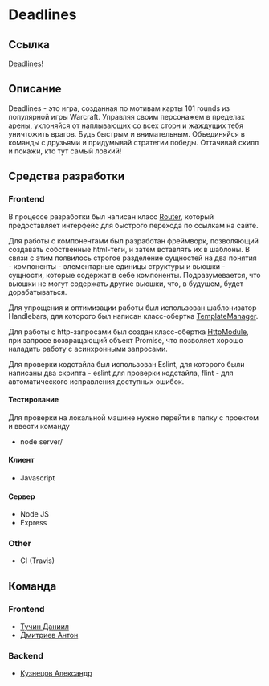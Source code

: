 # Deadlines

## Ссылка

[Deadlines!](http://tf-sand-server.herokuapp.com)

## Описание

Deadlines - это игра, созданная по мотивам карты 101 rounds из популярной игры Warcraft. Управляя своим персонажем в пределах арены, уклоняйся от наплывающих со всех сторн и жаждущих тебя уничтожить врагов. Будь быстрым и внимательным. Объединяйся в команды с друзьями и придумывай стратегии победы. Оттачивай скилл и покажи, кто тут самый ловкий!

## Средства разработки

### Frontend

В процессе разработки был написан класс [Router](https://goo.gl/k1wa3M), который предоставляет интерфейс для быстрого перехода по ссылкам на сайте. 

Для работы с компонентами был разработан фреймворк, позволяющий создавать собственные html-теги, и затем вставлять их в шаблоны. В связи с этим появилось строгое разделение сущностей на два понятия - компоненты - элементарные единицы структуры и вьюшки - сущности, которые содержат в себе компоненты. Подразумевается, что вьюшки не могут содержать другие вьюшки, что, в будущем, будет дорабатываться.

Для упрощения и оптимизации работы был использован шаблонизатор Handlebars, для которого был написан класс-обертка [TemplateManager](https://goo.gl/QSYNDJ).

Для работы с http-запросами был создан класс-обертка [HttpModule](https://goo.gl/iDx7Ne), при запросе возвращающий объект Promise, что позволяет хорошо наладить работу с асинхронными запросами.

Для проверки кодстайла был использован Eslint, для которого были написаны два скрипта - eslint для проверки кодстайла, flint - для автоматического исправления доступных ошибок.

#### Тестирование

Для проверки на локальной машине нужно перейти в папку с проектом и ввести команду 

  - node server/

#### Клиент
  - Javascript

#### Сервер
  - Node JS
  - Express
  
### Other
  - CI (Travis)
  
## Команда

### Frontend

  * [Тучин Даниил](https://github.com/Danchetto)
  * [Дмитриев Антон](https://github.com/kabachok169)

### Backend

  * [Кузнецов Александр](https://github.com/Alex-Kuz)
